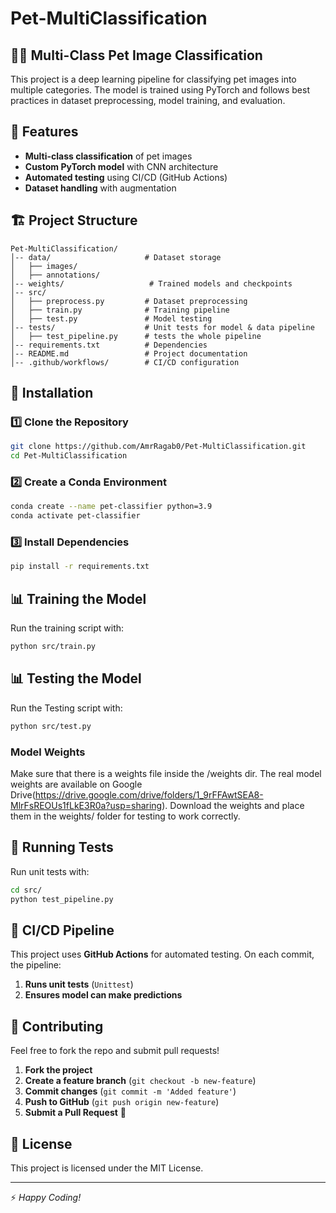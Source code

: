 # Pet-MultiClassification

## 🐶🐱 Multi-Class Pet Image Classification
This project is a deep learning pipeline for classifying pet images into multiple categories. The model is trained using PyTorch and follows best practices in dataset preprocessing, model training, and evaluation.

## 📌 Features
- **Multi-class classification** of pet images
- **Custom PyTorch model** with CNN architecture
- **Automated testing** using CI/CD (GitHub Actions)
- **Dataset handling** with augmentation


## 🏗️ Project Structure
```
Pet-MultiClassification/
│-- data/                     # Dataset storage
│   ├── images/
│   ├── annotations/
│-- weights/                   # Trained models and checkpoints
│-- src/
│   ├── preprocess.py         # Dataset preprocessing
│   ├── train.py              # Training pipeline
│   ├── test.py               # Model testing
│-- tests/                    # Unit tests for model & data pipeline
│   ├── test_pipeline.py      # tests the whole pipeline 
│-- requirements.txt          # Dependencies
│-- README.md                 # Project documentation
│-- .github/workflows/        # CI/CD configuration
```

## 🚀 Installation
### 1️⃣ Clone the Repository
```bash
git clone https://github.com/AmrRagab0/Pet-MultiClassification.git
cd Pet-MultiClassification
```
### 2️⃣ Create a Conda Environment
```bash
conda create --name pet-classifier python=3.9
conda activate pet-classifier
```
### 3️⃣ Install Dependencies
```bash
pip install -r requirements.txt
```

## 📊 Training the Model
Run the training script with:
```bash
python src/train.py 
```

## 📊 Testing the Model
Run the Testing script with:
```bash
python src/test.py 
```
### Model Weights
Make sure that there is a weights file inside the /weights dir. 
The real model weights are available on 
Google Drive(https://drive.google.com/drive/folders/1_9rFFAwtSEA8-MlrFsREOUs1fLkE3R0a?usp=sharing). Download the weights and place them in the weights/ folder for testing to work correctly.

## 🧪 Running Tests


Run unit tests with:
```bash
cd src/
python test_pipeline.py
```

## 🔄 CI/CD Pipeline
This project uses **GitHub Actions** for automated testing. On each commit, the pipeline:
1. **Runs unit tests** (`Unittest`)
2. **Ensures model can make predictions**

## 👥 Contributing
Feel free to fork the repo and submit pull requests!

1. **Fork the project**
2. **Create a feature branch** (`git checkout -b new-feature`)
3. **Commit changes** (`git commit -m 'Added feature'`)
4. **Push to GitHub** (`git push origin new-feature`)
5. **Submit a Pull Request** 🚀

## 📜 License
This project is licensed under the MIT License.

---
⚡ _Happy Coding!_

